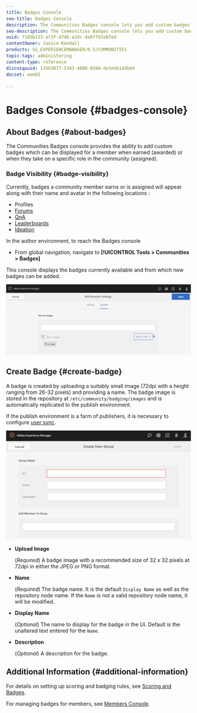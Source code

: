 ```yaml
---
title: Badges Console
seo-title: Badges Console
description: The Communities Badges console lets you add custom badges that can be displayed for members when earned (awarded) or when they take on a specific role in the community (assigned)
seo-description: The Communities Badges console lets you add custom badges that can be displayed for members when earned (awarded) or when they take on a specific role in the community (assigned)
uuid: 7103b133-ef3f-47d6-a2dc-4e6ff92e8fed
contentOwner: Janice Kendall
products: SG_EXPERIENCEMANAGER/6.5/COMMUNITIES
topic-tags: administering
content-type: reference
discoiquuid: 135b3077-5343-4888-858d-de5e9b1d4b04
docset: aem65

---
```


# Badges Console {#badges-console}

## About Badges {#about-badges}

The Communities Badges console provides the ability to add custom badges which can be displayed for a member when earned (awarded) or when they take on a specific role in the community (assigned).

### Badge Visibility {#badge-visibility}

Currently, badges a community member earns or is assigned will appear along with their name and avatar in the following locations :

* Profiles
* [Forums](/help/communities/forum.md)
* [QnA](/help/communities/working-with-qna.md)
* [Leaderboards](/help/communities/enabling-leaderboard.md)
* [Ideation](/help/communities/ideation-feature.md)

In the author environment, to reach the Badges console

* From global navigation, navigate to **[!UICONTROL Tools > Communities > Badges]**

This console displays the badges currently available and from which new badges can be added.

![chlimage_1-123](assets/chlimage_1-123.png)

## Create Badge {#create-badge}

A badge is created by uploading a suitably small image (72dpi with a height ranging from 26-32 pixels) and providing a name. The badge image is stored in the repository at `/etc/community/badging/images` and is automatically replicated to the publish environment.

If the publish environment is a farm of publishers, it is necessary to configure [user sync](/help/communities/sync.md).

![chlimage_1-124](assets/chlimage_1-124.png)

* **Upload Image**
  
  (*Required*) A badge image with a recommended size of 32 x 32 pixels at 72dpi in either the JPEG or PNG format.

* **Name**
  
  (*Required*) The badge name. It is the default `Display Name` as well as the repository node name. If the `Name` is not a valid repository node name, it will be modified.

* **Display Name**
  
  (*Optional*) The name to display for the badge in the UI. Default is the unaltered text entered for the `Name`.

* **Description**
  
  (*Optional*) A description for the badge.

## Additional Information {#additional-information}

For details on setting up scoring and badging rules, see [Scoring and Badges](/help/communities/implementing-scoring.md).

For managing badges for members, see [Members Console](/help/communities/members.md).
